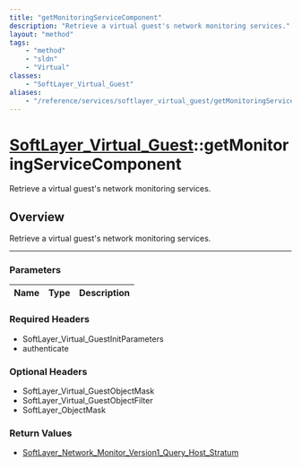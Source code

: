 ```yaml
---
title: "getMonitoringServiceComponent"
description: "Retrieve a virtual guest's network monitoring services."
layout: "method"
tags:
    - "method"
    - "sldn"
    - "Virtual"
classes:
    - "SoftLayer_Virtual_Guest"
aliases:
    - "/reference/services/softlayer_virtual_guest/getMonitoringServiceComponent"
---
```

# [SoftLayer_Virtual_Guest](/reference/services/SoftLayer_Virtual_Guest)::getMonitoringServiceComponent


Retrieve a virtual guest's network monitoring services.


## Overview 
Retrieve a virtual guest's network monitoring services.

-----

### Parameters 
|Name | Type | Description |
| --- | --- | --- |


### Required Headers
* SoftLayer_Virtual_GuestInitParameters
* authenticate


### Optional Headers
* SoftLayer_Virtual_GuestObjectMask
* SoftLayer_Virtual_GuestObjectFilter
* SoftLayer_ObjectMask

### Return Values
* <a href='/reference/datatypes/SoftLayer_Network_Monitor_Version1_Query_Host_Stratum'>SoftLayer_Network_Monitor_Version1_Query_Host_Stratum </a>




